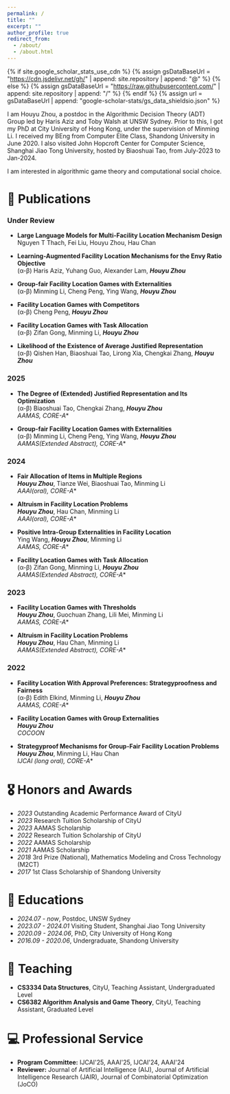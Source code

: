 ```yaml
---
permalink: /
title: ""
excerpt: ""
author_profile: true
redirect_from: 
  - /about/
  - /about.html
---
```


{% if site.google_scholar_stats_use_cdn %}
{% assign gsDataBaseUrl = "https://cdn.jsdelivr.net/gh/" | append: site.repository | append: "@" %}
{% else %}
{% assign gsDataBaseUrl = "https://raw.githubusercontent.com/" | append: site.repository | append: "/" %}
{% endif %}
{% assign url = gsDataBaseUrl | append: "google-scholar-stats/gs_data_shieldsio.json" %}

<span class='anchor' id='about-me'></span>

I am Houyu Zhou, a postdoc in the Algorithmic Decision Theory (ADT) Group led by Haris Aziz and Toby Walsh at UNSW Sydney. Prior to this, I got my PhD at City University of Hong Kong, under the supervision of Minming Li. I received my BEng from Computer Elite Class, Shandong University in June 2020. I also visited John Hopcroft Center for Computer Science, Shanghai Jiao Tong University, hosted by Biaoshuai Tao, from July-2023 to Jan-2024.

I am interested in algorithmic game theory and computational social choice.


<!-- # 🔥 News
- *2022.02*: &nbsp;🎉🎉 Lorem ipsum dolor sit amet, consectetur adipiscing elit. Vivamus ornare aliquet ipsum, ac tempus justo dapibus sit amet. 
- *2022.02*: &nbsp;🎉🎉 Lorem ipsum dolor sit amet, consectetur adipiscing elit. Vivamus ornare aliquet ipsum, ac tempus justo dapibus sit amet.  -->

# 📝 Publications 

### Under Review

- **Large Language Models for Multi-Facility Location Mechanism Design**  
  Nguyen T Thach, Fei Liu, Houyu Zhou, Hau Chan

- **Learning-Augmented Facility Location Mechanisms for the Envy Ratio Objective**  
  (α-β) Haris Aziz, Yuhang Guo, Alexander Lam, ***Houyu Zhou***

- **Group-fair Facility Location Games with Externalities**  
  (α-β) Minming Li, Cheng Peng, Ying Wang, ***Houyu Zhou***

- **Facility Location Games with Competitors**  
  (α-β) Cheng Peng, ***Houyu Zhou***

- **Facility Location Games with Task Allocation**  
  (α-β) Zifan Gong, Minming Li, ***Houyu Zhou***

- **Likelihood of the Existence of Average Justified Representation**  
  (α-β) Qishen Han, Biaoshuai Tao, Lirong Xia, Chengkai Zhang, ***Houyu Zhou***

### 2025

- **The Degree of (Extended) Justified Representation and Its Optimization**  
  (α-β) Biaoshuai Tao, Chengkai Zhang, ***Houyu Zhou***  
  *AAMAS, CORE-A<sup>*</sup>*

- **Group-fair Facility Location Games with Externalities**  
  (α-β) Minming Li, Cheng Peng, Ying Wang, ***Houyu Zhou***  
  *AAMAS(Extended Abstract), CORE-A<sup>*</sup>*

### 2024

- **Fair Allocation of Items in Multiple Regions**  
  ***Houyu Zhou***, Tianze Wei, Biaoshuai Tao, Minming Li  
  *AAAI(oral), CORE-A<sup>*</sup>*  
  <!-- [🔗 Link](https://ojs.aaai.org/index.php/AAAI/article/view/28861) -->

- **Altruism in Facility Location Problems**  
  ***Houyu Zhou***, Hau Chan, Minming Li  
  *AAAI(oral), CORE-A<sup>*</sup>* 

- **Positive Intra-Group Externalities in Facility Location**  
  Ying Wang, ***Houyu Zhou***, Minming Li  
  *AAMAS, CORE-A<sup>*</sup>*

- **Facility Location Games with Task Allocation**  
  (α-β) Zifan Gong, Minming Li, ***Houyu Zhou***  
  *AAMAS(Extended Abstract), CORE-A<sup>*</sup>*  

### 2023

- **Facility Location Games with Thresholds**  
  ***Houyu Zhou***, Guochuan Zhang, Lili Mei, Minming Li  
  *AAMAS, CORE-A<sup>*</sup>*

- **Altruism in Facility Location Problems**  
  ***Houyu Zhou***, Hau Chan, Minming Li  
  *AAMAS(Extended Abstract), CORE-A<sup>*</sup>*

### 2022

- **Facility Location With Approval Preferences: Strategyproofness and Fairness**  
  (α-β) Edith Elkind, Minming Li, ***Houyu Zhou***  
  *AAMAS, CORE-A<sup>*</sup>*

- **Facility Location Games with Group Externalities**  
  ***Houyu Zhou***  
  *COCOON*

- **Strategyproof Mechanisms for Group-Fair Facility Location Problems**  
  ***Houyu Zhou***, Minming Li, Hau Chan  
  *IJCAI (long oral), CORE-A<sup>*</sup>*


<!-- <div class='paper-box'><div class='paper-box-image'><div><div class="badge">CVPR 2016</div><img src='images/500x300.png' alt="sym" width="100%"></div></div>
<div class='paper-box-text' markdown="1">

[Deep Residual Learning for Image Recognition](https://openaccess.thecvf.com/content_cvpr_2016/papers/He_Deep_Residual_Learning_CVPR_2016_paper.pdf)

**Kaiming He**, Xiangyu Zhang, Shaoqing Ren, Jian Sun

[**Project**](https://scholar.google.com/citations?view_op=view_citation&hl=zh-CN&user=DhtAFkwAAAAJ&citation_for_view=DhtAFkwAAAAJ:ALROH1vI_8AC) <strong><span class='show_paper_citations' data='DhtAFkwAAAAJ:ALROH1vI_8AC'></span></strong>
- Lorem ipsum dolor sit amet, consectetur adipiscing elit. Vivamus ornare aliquet ipsum, ac tempus justo dapibus sit amet. 
</div>
</div>

- [Lorem ipsum dolor sit amet, consectetur adipiscing elit. Vivamus ornare aliquet ipsum, ac tempus justo dapibus sit amet](https://github.com), A, B, C, **CVPR 2020** -->

# 🎖 Honors and Awards
- *2023* Outstanding Academic Performance Award of CityU
- *2023* Research Tuition Scholarship of CityU
- *2023* AAMAS Scholarship
- *2022* Research Tuition Scholarship of CityU
- *2022* AAMAS Scholarship
- *2021* AAMAS Scholarship
- *2018* 3rd Prize (National), Mathematics Modeling and Cross Technology (M2CT)
- *2017* 1st Class Scholarship of Shandong University

# 📖 Educations
- *2024.07 - now*, Postdoc, UNSW Sydney
- *2023.07 - 2024.01* Visiting Student, Shanghai Jiao Tong University
- *2020.09 - 2024.06*, PhD, City University of Hong Kong
- *2016.09 - 2020.06*, Undergraduate, Shandong University

# 💬 Teaching
- **CS3334 Data Structures**, CityU, Teaching Assistant, Undergraduated Level
- **CS6382 Algorithm Analysis and Game Theory**, CityU, Teaching Assistant, Graduated Level


# 💻 Professional Service
- **Program Committee:** IJCAI'25, AAAI'25, IJCAI'24, AAAI'24
- **Reviewer:** Journal of Artificial Intelligence (AIJ), Journal of Artificial Intelligence Research (JAIR), Journal of Combinatorial Optimization (JoCO)